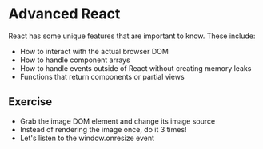 # Advanced React

React has some unique features that are important to know. These include:
* How to interact with the actual browser DOM
* How to handle component arrays
* How to handle events outside of React without creating memory leaks
* Functions that return components or partial views

## Exercise
* Grab the image DOM element and change its image source
* Instead of rendering the image once, do it 3 times!
* Let's listen to the window.onresize event
